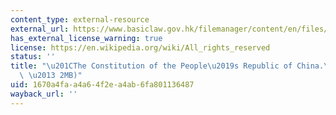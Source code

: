 ```yaml
---
content_type: external-resource
external_url: https://www.basiclaw.gov.hk/filemanager/content/en/files/basiclawtext/basiclaw_full_text.pdf
has_external_license_warning: true
license: https://en.wikipedia.org/wiki/All_rights_reserved
status: ''
title: "\u201CThe Constitution of the People\u2019s Republic of China.\u201D (PDF\
  \ \u2013 2MB)"
uid: 1670a4fa-a4a6-4f2e-a4ab-6fa801136487
wayback_url: ''
---
```

